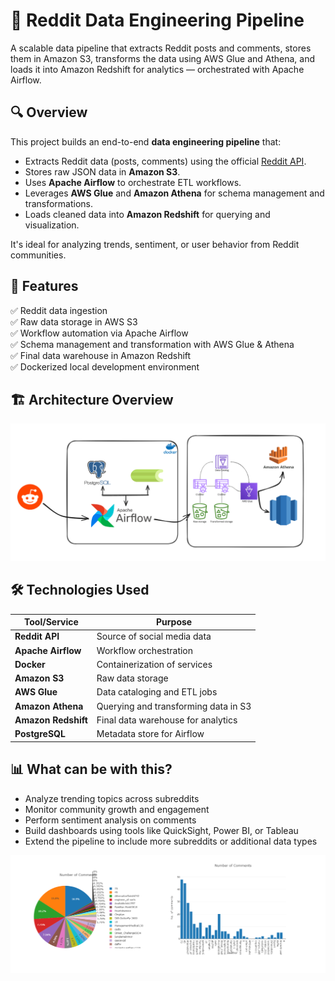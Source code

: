 # 🚀 Reddit Data Engineering Pipeline

A scalable data pipeline that extracts Reddit posts and comments, stores them in Amazon S3, transforms the data using AWS Glue and Athena, and loads it into Amazon Redshift for analytics — orchestrated with Apache Airflow.

## 🔍 Overview

This project builds an end-to-end **data engineering pipeline** that:

- Extracts Reddit data (posts, comments) using the official [Reddit API](https://www.reddit.com/dev/api/). 
- Stores raw JSON data in **Amazon S3**.
- Uses **Apache Airflow** to orchestrate ETL workflows.
- Leverages **AWS Glue** and **Amazon Athena** for schema management and transformations.
- Loads cleaned data into **Amazon Redshift** for querying and visualization.

It's ideal for analyzing trends, sentiment, or user behavior from Reddit communities.

## 🧩 Features

✅ Reddit data ingestion  
✅ Raw data storage in AWS S3  
✅ Workflow automation via Apache Airflow  
✅ Schema management and transformation with AWS Glue & Athena  
✅ Final data warehouse in Amazon Redshift  
✅ Dockerized local development environment  

## 🏗️ Architecture Overview

![Arch](./img/arch.png)


## 🛠️ Technologies Used

| Tool/Service        | Purpose |
|---------------------|---------|
| **Reddit API**      | Source of social media data |
| **Apache Airflow**  | Workflow orchestration |
| **Docker**          | Containerization of services |
| **Amazon S3**       | Raw data storage |
| **AWS Glue**        | Data cataloging and ETL jobs |
| **Amazon Athena**   | Querying and transforming data in S3 |
| **Amazon Redshift** | Final data warehouse for analytics |
| **PostgreSQL**      | Metadata store for Airflow |

## 📊 What can be with this?

* Analyze trending topics across subreddits
* Monitor community growth and engagement
* Perform sentiment analysis on comments
* Build dashboards using tools like QuickSight, Power BI, or Tableau
* Extend the pipeline to include more subreddits or additional data types

![dash](./img/ex_dash.png)
